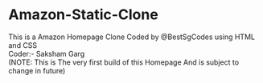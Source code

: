 # Amazon-Static-Clone
 This is a Amazon Homepage Clone Coded by @BestSgCodes using HTML and CSS
 <br>
 <bold>Coder:- Saksham Garg</bold>
 <br>
 (NOTE: This is The very first build of this Homepage And is subject to change in future)
